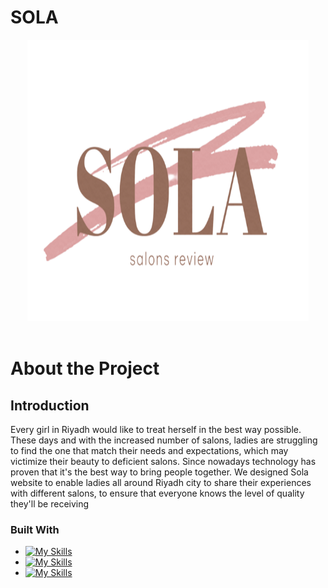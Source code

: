 # SOLA


<div align="center">
  
<!-- PROJECT LOGO -->
  <a href="https://github.com/Rana-Alhababi/SOLA">
    <img src="logo.png" alt="Logo" width="450" height=450">
  </a>

</div>

<!-- PROJECT LOGO -->
<br />





# About the Project

## Introduction
Every girl in Riyadh would like to treat herself in the best way possible. These days and with the increased number of
salons, ladies are struggling to find the one that match their needs and expectations, which may victimize their beauty
to deficient salons.
Since nowadays technology has proven that it's the best way to bring people together. We designed Sola website to
enable ladies all around Riyadh city to share their experiences with different salons, to ensure that everyone knows the
level of quality they'll be receiving



### Built With
<!-- technology -->

* [![My Skills](https://skills.thijs.gg/icons?i=bootstrap,html,css)](https://skills.thijs.gg)
* [![My Skills](https://skills.thijs.gg/icons?i=js,jquery,mysql)](https://skills.thijs.gg)
* [![My Skills](https://skills.thijs.gg/icons?i=php)](https://skills.thijs.gg)






